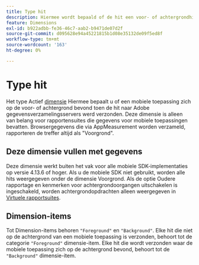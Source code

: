 ```yaml
---
title: Type hit
description: Hiermee wordt bepaald of de hit een voor- of achtergrondhit was.
feature: Dimensions
exl-id: b922adbb-fe36-46c7-aab2-b9471de07d2f
source-git-commit: d095628e94a45221815b1d08e35132de09f5ed8f
workflow-type: tm+mt
source-wordcount: '163'
ht-degree: 0%

---
```


# Type hit

Het type Actief [dimensie](overview.md) Hiermee bepaalt u of een mobiele toepassing zich op de voor- of achtergrond bevond toen de hit naar Adobe gegevensverzamelingsservers werd verzonden. Deze dimensie is alleen van belang voor rapportensuites die gegevens voor mobiele toepassingen bevatten. Browsergegevens die via AppMeasurement worden verzameld, rapporteren de treffer altijd als &quot;Voorgrond&quot;.

## Deze dimensie vullen met gegevens

Deze dimensie werkt buiten het vak voor alle mobiele SDK-implementaties op versie 4.13.6 of hoger. Als u de mobiele SDK niet gebruikt, worden alle hits weergegeven onder de dimensie Voorgrond. Als de optie Oudere rapportage en kenmerken voor achtergrondoorgangen uitschakelen is ingeschakeld, worden achtergrondopdrachten alleen weergegeven in [Virtuele rapportsuites](../vrs/vrs-mobile-visit-processing.md).

## Dimension-items

Tot Dimension-items behoren `"Foreground"` en `"Background"`. Elke hit die niet op de achtergrond van een mobiele toepassing is verzonden, behoort tot de categorie `"Foreground"` dimensie-item. Elke hit die wordt verzonden waar de mobiele toepassing zich op de achtergrond bevond, behoort tot de `"Background"` dimensie-item.
